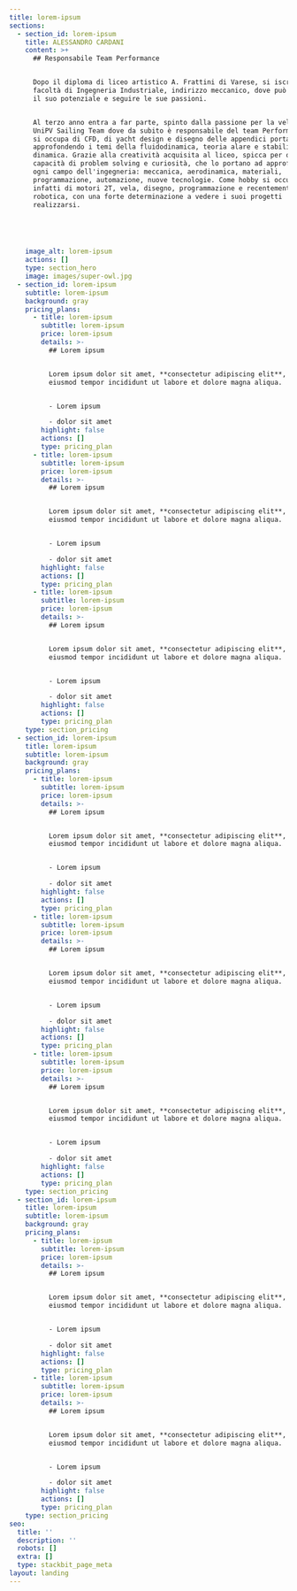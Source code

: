 ```yaml
---
title: lorem-ipsum
sections:
  - section_id: lorem-ipsum
    title: ALESSANDRO CARDANI
    content: >+
      ## Responsabile Team Performance


      Dopo il diploma di liceo artistico A. Frattini di Varese, si iscrive alla
      facoltà di Ingegneria Industriale, indirizzo meccanico, dove può esprimere
      il suo potenziale e seguire le sue passioni.


      Al terzo anno entra a far parte, spinto dalla passione per la vela, del
      UniPV Sailing Team dove da subito è responsabile del team Performance. Qui
      si occupa di CFD, di yacht design e disegno delle appendici portanti,
      approfondendo i temi della fluidodinamica, teoria alare e stabilità
      dinamica. Grazie alla creatività acquisita al liceo, spicca per ottime
      capacità di problem solving e curiosità, che lo portano ad approfondire
      ogni campo dell'ingegneria: meccanica, aerodinamica, materiali,
      programmazione, automazione, nuove tecnologie. Come hobby si occupa
      infatti di motori 2T, vela, disegno, programmazione e recentemente
      robotica, con una forte determinazione a vedere i suoi progetti
      realizzarsi.





    image_alt: lorem-ipsum
    actions: []
    type: section_hero
    image: images/super-owl.jpg
  - section_id: lorem-ipsum
    subtitle: lorem-ipsum
    background: gray
    pricing_plans:
      - title: lorem-ipsum
        subtitle: lorem-ipsum
        price: lorem-ipsum
        details: >-
          ## Lorem ipsum


          Lorem ipsum dolor sit amet, **consectetur adipiscing elit**, sed do
          eiusmod tempor incididunt ut labore et dolore magna aliqua.


          - Lorem ipsum

          - dolor sit amet
        highlight: false
        actions: []
        type: pricing_plan
      - title: lorem-ipsum
        subtitle: lorem-ipsum
        price: lorem-ipsum
        details: >-
          ## Lorem ipsum


          Lorem ipsum dolor sit amet, **consectetur adipiscing elit**, sed do
          eiusmod tempor incididunt ut labore et dolore magna aliqua.


          - Lorem ipsum

          - dolor sit amet
        highlight: false
        actions: []
        type: pricing_plan
      - title: lorem-ipsum
        subtitle: lorem-ipsum
        price: lorem-ipsum
        details: >-
          ## Lorem ipsum


          Lorem ipsum dolor sit amet, **consectetur adipiscing elit**, sed do
          eiusmod tempor incididunt ut labore et dolore magna aliqua.


          - Lorem ipsum

          - dolor sit amet
        highlight: false
        actions: []
        type: pricing_plan
    type: section_pricing
  - section_id: lorem-ipsum
    title: lorem-ipsum
    subtitle: lorem-ipsum
    background: gray
    pricing_plans:
      - title: lorem-ipsum
        subtitle: lorem-ipsum
        price: lorem-ipsum
        details: >-
          ## Lorem ipsum


          Lorem ipsum dolor sit amet, **consectetur adipiscing elit**, sed do
          eiusmod tempor incididunt ut labore et dolore magna aliqua.


          - Lorem ipsum

          - dolor sit amet
        highlight: false
        actions: []
        type: pricing_plan
      - title: lorem-ipsum
        subtitle: lorem-ipsum
        price: lorem-ipsum
        details: >-
          ## Lorem ipsum


          Lorem ipsum dolor sit amet, **consectetur adipiscing elit**, sed do
          eiusmod tempor incididunt ut labore et dolore magna aliqua.


          - Lorem ipsum

          - dolor sit amet
        highlight: false
        actions: []
        type: pricing_plan
      - title: lorem-ipsum
        subtitle: lorem-ipsum
        price: lorem-ipsum
        details: >-
          ## Lorem ipsum


          Lorem ipsum dolor sit amet, **consectetur adipiscing elit**, sed do
          eiusmod tempor incididunt ut labore et dolore magna aliqua.


          - Lorem ipsum

          - dolor sit amet
        highlight: false
        actions: []
        type: pricing_plan
    type: section_pricing
  - section_id: lorem-ipsum
    title: lorem-ipsum
    subtitle: lorem-ipsum
    background: gray
    pricing_plans:
      - title: lorem-ipsum
        subtitle: lorem-ipsum
        price: lorem-ipsum
        details: >-
          ## Lorem ipsum


          Lorem ipsum dolor sit amet, **consectetur adipiscing elit**, sed do
          eiusmod tempor incididunt ut labore et dolore magna aliqua.


          - Lorem ipsum

          - dolor sit amet
        highlight: false
        actions: []
        type: pricing_plan
      - title: lorem-ipsum
        subtitle: lorem-ipsum
        price: lorem-ipsum
        details: >-
          ## Lorem ipsum


          Lorem ipsum dolor sit amet, **consectetur adipiscing elit**, sed do
          eiusmod tempor incididunt ut labore et dolore magna aliqua.


          - Lorem ipsum

          - dolor sit amet
        highlight: false
        actions: []
        type: pricing_plan
    type: section_pricing
seo:
  title: ''
  description: ''
  robots: []
  extra: []
  type: stackbit_page_meta
layout: landing
---
```

